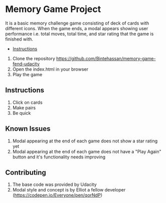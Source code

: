 # Memory Game Project
It is a basic memory challenge game consisting of deck of cards with different icons. When the game ends, a modal appears showing user performance i.e. total moves, total time, and star rating that the game is finished with.

* [Instructions](#instructions)
1. Clone the repository https://github.com/Bintehassan/memory-game-fend-udacity
2. Open the index.html in your browser
3. Play the game

## Instructions
1. Click on cards
2. Make pairs
3. Be quick

## Known Issues
1. Modal appearing at the end of each game does not show a star rating yet
2. Modal appearing at the end of each game does not have a "Play Again" button and it's functionality needs improving

## Contributing
1. The base code was provided by Udacity
2. Modal style and concept is by Elliot a fellow developer (https://codepen.io/Everyone/pen/qorNdP)

